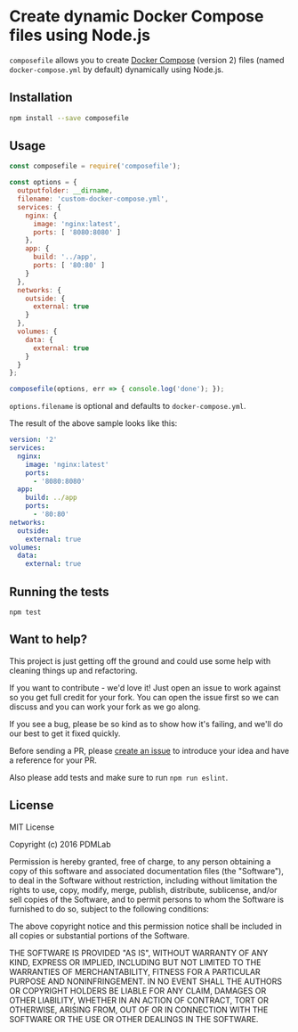 # Create dynamic Docker Compose files using Node.js

`composefile` allows you to create [Docker Compose](https://docs.docker.com/compose/) (version 2) files (named `docker-compose.yml` by default) dynamically using Node.js.

## Installation

```bash
npm install --save composefile
```

## Usage

```js
const composefile = require('composefile');

const options = {
  outputfolder: __dirname,
  filename: 'custom-docker-compose.yml',
  services: {
    nginx: {
      image: 'nginx:latest',
      ports: [ '8080:8080' ]
    },
    app: {
      build: '../app',
      ports: [ '80:80' ]
    }
  },
  networks: {
    outside: {
      external: true
    }
  },
  volumes: {
    data: {
      external: true
    }
  }
};

composefile(options, err => { console.log('done'); });
```

`options.filename` is optional and defaults to `docker-compose.yml`.

The result of the above sample looks like this:

```yaml
version: '2'
services:
  nginx:
    image: 'nginx:latest'
    ports:
      - '8080:8080'
  app:
    build: ../app
    ports:
      - '80:80'
networks:
  outside:
    external: true
volumes:
  data:
    external: true
```

## Running the tests

```
npm test
```

## Want to help?

This project is just getting off the ground and could use some help with cleaning things up and refactoring.

If you want to contribute - we'd love it! Just open an issue to work against so you get full credit for your fork. You can open the issue first so we can discuss and you can work your fork as we go along.

If you see a bug, please be so kind as to show how it's failing, and we'll do our best to get it fixed quickly.

Before sending a PR, please [create an issue](https://github.com/PDMLab/composefile/issues/new) to introduce your idea and have a reference for your PR.

Also please add tests and make sure to run `npm run eslint`.

## License

MIT License

Copyright (c) 2016 PDMLab

Permission is hereby granted, free of charge, to any person obtaining a copy
of this software and associated documentation files (the "Software"), to deal
in the Software without restriction, including without limitation the rights
to use, copy, modify, merge, publish, distribute, sublicense, and/or sell
copies of the Software, and to permit persons to whom the Software is
furnished to do so, subject to the following conditions:

The above copyright notice and this permission notice shall be included in all
copies or substantial portions of the Software.

THE SOFTWARE IS PROVIDED "AS IS", WITHOUT WARRANTY OF ANY KIND, EXPRESS OR
IMPLIED, INCLUDING BUT NOT LIMITED TO THE WARRANTIES OF MERCHANTABILITY,
FITNESS FOR A PARTICULAR PURPOSE AND NONINFRINGEMENT. IN NO EVENT SHALL THE
AUTHORS OR COPYRIGHT HOLDERS BE LIABLE FOR ANY CLAIM, DAMAGES OR OTHER
LIABILITY, WHETHER IN AN ACTION OF CONTRACT, TORT OR OTHERWISE, ARISING FROM,
OUT OF OR IN CONNECTION WITH THE SOFTWARE OR THE USE OR OTHER DEALINGS IN THE
SOFTWARE.